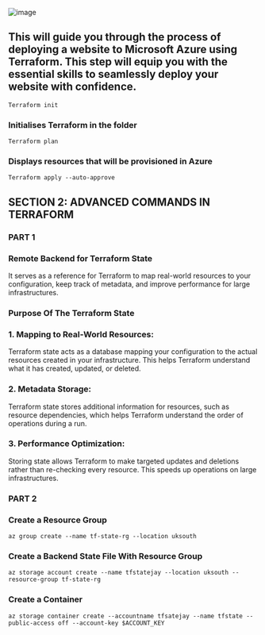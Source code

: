 ![image](https://github.com/NamsyJay/AzureCloud/assets/50235388/76ed3c7c-05b1-43e8-a74b-0b5aa8cee800)

## This will guide you through the process of deploying a website to Microsoft Azure using Terraform. This step will equip you with the essential skills to seamlessly deploy your website with confidence.


```
Terraform init
```
### Initialises Terraform in the folder

```
Terraform plan
```
### Displays resources that will be provisioned in Azure

```
Terraform apply --auto-approve
```

## SECTION 2: ADVANCED COMMANDS IN TERRAFORM
### PART 1
### Remote Backend for Terraform State
It serves as a reference for Terraform to map real-world resources to your configuration, keep track of metadata, and improve performance for large infrastructures.

### Purpose Of The Terraform State
### 1. Mapping to Real-World Resources:
Terraform state acts as a database mapping your configuration to the actual resources created in your infrastructure. This helps Terraform understand what it has created, updated, or deleted.

### 2. Metadata Storage:
Terraform state stores additional information for resources, such as resource dependencies, which helps Terraform understand the order of operations during a run.

### 3. Performance Optimization:
Storing state allows Terraform to make targeted updates and deletions rather than re-checking every resource. This speeds up operations on large infrastructures.
### PART 2
### Create a Resource Group 
```
az group create --name tf-state-rg --location uksouth 
```
### Create a Backend State File With Resource Group
```
az storage account create --name tfstatejay --location uksouth --resource-group tf-state-rg
```
### Create a Container
```
az storage container create --accountname tfsatejay --name tfstate --public-access off --account-key $ACCOUNT_KEY
```

